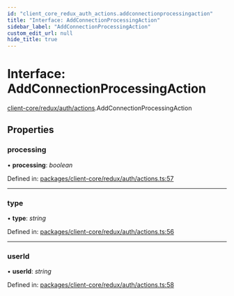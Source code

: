 ```yaml
---
id: "client_core_redux_auth_actions.addconnectionprocessingaction"
title: "Interface: AddConnectionProcessingAction"
sidebar_label: "AddConnectionProcessingAction"
custom_edit_url: null
hide_title: true
---
```


# Interface: AddConnectionProcessingAction

[client-core/redux/auth/actions](../modules/client_core_redux_auth_actions.md).AddConnectionProcessingAction

## Properties

### processing

• **processing**: *boolean*

Defined in: [packages/client-core/redux/auth/actions.ts:57](https://github.com/xr3ngine/xr3ngine/blob/5a0f83ed8/packages/client-core/redux/auth/actions.ts#L57)

___

### type

• **type**: *string*

Defined in: [packages/client-core/redux/auth/actions.ts:56](https://github.com/xr3ngine/xr3ngine/blob/5a0f83ed8/packages/client-core/redux/auth/actions.ts#L56)

___

### userId

• **userId**: *string*

Defined in: [packages/client-core/redux/auth/actions.ts:58](https://github.com/xr3ngine/xr3ngine/blob/5a0f83ed8/packages/client-core/redux/auth/actions.ts#L58)

